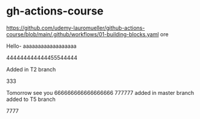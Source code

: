 # gh-actions-course
https://github.com/udemy-lauromueller/github-actions-course/blob/main/.github/workflows/01-building-blocks.yaml
ore


Hello- aaaaaaaaaaaaaaaaaa



444444444444455544444

Added in T2 branch

333

Tomorrow see you
666666666666666666
777777
added in master branch
added to T5 branch



7777
